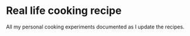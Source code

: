 # Real life cooking recipe

All my personal cooking experiments documented as I update the recipes.

